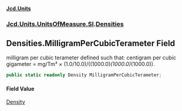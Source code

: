 #### [Jcd.Units](index 'index')
### [Jcd.Units.UnitsOfMeasure.SI](Jcd.Units.UnitsOfMeasure.SI 'Jcd.Units.UnitsOfMeasure.SI').[Densities](Densities 'Jcd.Units.UnitsOfMeasure.SI.Densities')

## Densities.MilligramPerCubicTerameter Field

milligram per cubic terameter defined such that: centigram per cubic gigameter = mg/Tm³ ×
(1.0/10.0)/((1000.0)*(1000.0)*(1000.0)).

```csharp
public static readonly Density MilligramPerCubicTerameter;
```

#### Field Value
[Density](Density 'Jcd.Units.UnitTypes.Density')